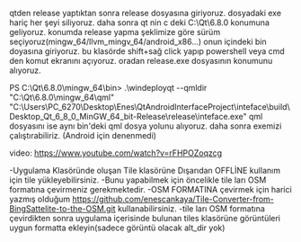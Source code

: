 qtden release yaptıktan sonra release dosyasına giriyoruz.
dosyadaki exe hariç her şeyi siliyoruz.
daha sonra qt nin c deki C:\Qt\6.8.0 konumuna geliyoruz.
konumda release yapma şeklimize göre sürüm seçiyoruz(mingw_64/llvm_mingv_64/android_x86...)
onun içindeki bin doyasına giriyoruz.
bu klasörde shift+sağ click yapıp powershell veya cmd den komut ekranını açıyoruz.
oradan release.exe dosyasının konumunu alıyoruz.


PS C:\Qt\6.8.0\mingw_64\bin> .\windeployqt --qmldir "C:\Qt\6.8.0\mingw_64\qml"
 "C:\Users\PC_6270\Desktop\Enes\QtAndroidInterfaceProject\inteface\build\Desktop_Qt_6_8_0_MinGW_64_bit-Release\release\inteface.exe"
qml dosyasını ise aynı bin'deki qml dosya yolunu alıyoruz.
daha sonra exemizi çalıştırabiliriz.
(Android için denenmedi)

video: https://www.youtube.com/watch?v=rFHPOZoqzcg


-Uygulama Klasöründe oluşan Tile klasörüne Dışarıdan  OFFLİNE kullanım için tile yükleyebilirsiniz.
-Bunu yapabilmek için öncelikle tile ları OSM formatına çevirmeniz gerekmektedir.
-OSM FORMATINA çevirmek için harici yazmış olduğum https://github.com/enescankaya/Tile-Converter-from-BingSattelite-to-the-OSM.git kullanabilirsiniz.
-tile ları OSM formatına çevirdikten sonra uygulama içerisinde bulunan tiles klasörüne görüntüleri uygun formatta ekleyin(sadece görüntü olacak alt_dir yok)
